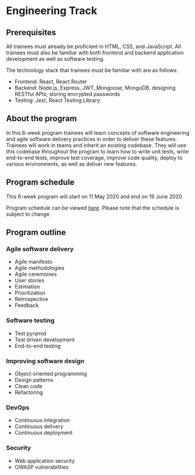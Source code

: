 # Engineering Track

## Prerequisites

All trainees must already be proficient in HTML, CSS, and JavaScript. All trainees must also be familiar with both frontend and backend application development as well as software testing.

The technology stack that trainees must be familiar with are as follows:

- Frontend: React, React Router
- Backend: Node.js, Express, JWT, Mongoose, MongoDB, designing RESTful APIs, storing encrypted passwords
- Testing: Jest, React Testing Library

## About the program

In this 6-week program trainees will learn concepts of software engineering and agile software delivery practices in order to deliver these features. Trainees will work in teams and inherit an existing codebase. They will use this codebase throughout the program to learn how to write unit tests, write end-to-end tests, improve test coverage, improve code quality, deploy to various environments, as well as deliver new features.

## Program schedule

This 6-week program will start on 11 May 2020 and end on 19 June 2020.

Program schedule can be viewed [here](https://github.com/developer-program/engineering-track/projects/1). Please note that the schedule is subject to change.

## Program outline

### Agile software delivery

- Agile manifesto
- Agile methodologies
- Agile ceremonies
- User stories
- Estimation
- Prioritization
- Retrospective
- Feedback

### Software testing

- Test pyramid
- Test driven development
- End-to-end testing

### Improving software design

- Object-oriented programming
- Design patterns
- Clean code
- Refactoring

### DevOps

- Continuous integration
- Continuous delivery
- Continuous deployment

### Security

- Web application security
- OWASP vulnerabilities
